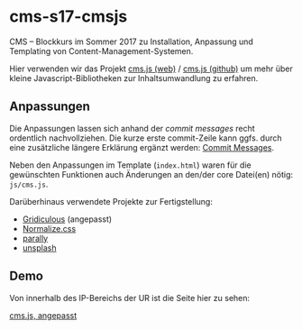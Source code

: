 # cms-s17-cmsjs

CMS &ndash; Blockkurs im Sommer 2017 zu Installation, Anpassung und Templating von Content-Management-Systemen.

Hier verwenden wir das Projekt [cms.js (web)](https://cdmedia.github.io/cms.js/) / [cms.js (github)](https://github.com/cdmedia/cms.js) um mehr über kleine Javascript-Bibliotheken zur Inhaltsumwandlung zu erfahren.

## Anpassungen

Die Anpassungen lassen sich anhand der *commit messages* recht ordentlich nachvollziehen. Die kurze erste commit-Zeile kann ggfs. durch eine zusätzliche längere Erklärung ergänzt werden: [Commit Messages](https://github.com/maybegeek/cms-s17-cmsjs/commits/master).

Neben den Anpassungen im Template (`index.html`) waren für die gewünschten Funktionen auch Änderungen an den/der core Datei(en) nötig: `js/cms.js`.

Darüberhinaus verwendete Projekte zur Fertigstellung:

* [Gridiculous](http://gridiculo.us/) (angepasst)
* [Normalize.css](https://necolas.github.io/normalize.css/)
* [parally](https://github.com/DavisMiculis/parally)
* [unsplash](unsplash.com)


## Demo

Von innerhalb des IP-Bereichs der UR ist die Seite hier zu sehen:

[cms.js, angepasst](http://homepages.ur.de/~pfc23283/CMS/cmsjs/)
